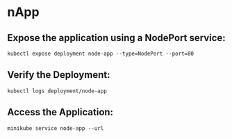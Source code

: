 # nApp


## Expose the application using a NodePort service:
```SHELL
kubectl expose deployment node-app --type=NodePort --port=80
```

## Verify the Deployment:
```SHELL
kubectl logs deployment/node-app
```

## Access the Application:
```SHELL
minikube service node-app --url
```
